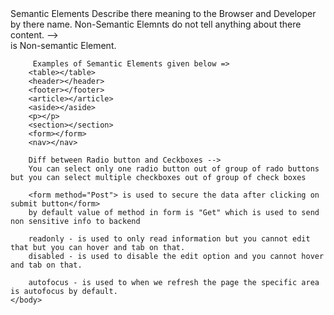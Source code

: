 <!DOCTYPE html>
<html>
    <head>
        <title>HTML Basics</title>
    </head>
    <body>
        Semantic Elements Describe there meaning to the Browser and Developer by there name.
        Non-Semantic Elemnts do not tell anything about there content. -->
        <div></div> is Non-semantic Element.

         Examples of Semantic Elements given below =>
        <table></table>
        <header></header>
        <footer></footer>
        <article></article>
        <aside></aside>
        <p></p>
        <section></section>
        <form></form>
        <nav></nav>

        Diff between Radio button and Ceckboxes -->
        You can select only one radio button out of group of rado buttons but you can select multiple checkboxes out of group of check boxes

        <form method="Post"> is used to secure the data after clicking on submit button</form>
        by default value of method in form is "Get" which is used to send non sensitive info to backend

        readonly - is used to only read information but you cannot edit that but you can hover and tab on that.
        disabled - is used to disable the edit option and you cannot hover and tab on that.

        autofocus - is used to when we refresh the page the specific area is autofocus by default.
    </body>
</html>